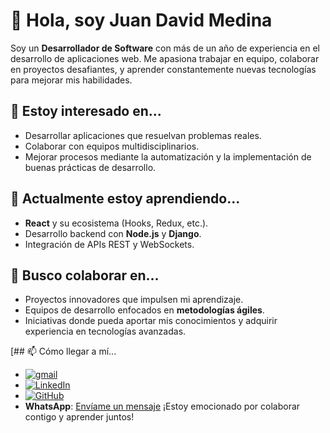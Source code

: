 # 👋 Hola, soy Juan David Medina

Soy un **Desarrollador de Software** con más de un año de experiencia en el desarrollo de aplicaciones web. Me apasiona trabajar en equipo, colaborar en proyectos desafiantes, y aprender constantemente nuevas tecnologías para mejorar mis habilidades.

## 👀 Estoy interesado en...
- Desarrollar aplicaciones que resuelvan problemas reales.
- Colaborar con equipos multidisciplinarios.
- Mejorar procesos mediante la automatización y la implementación de buenas prácticas de desarrollo.

## 🌱 Actualmente estoy aprendiendo...
- **React** y su ecosistema (Hooks, Redux, etc.).
- Desarrollo backend con **Node.js** y **Django**.
- Integración de APIs REST y WebSockets.

## 💞️ Busco colaborar en...
- Proyectos innovadores que impulsen mi aprendizaje.
- Equipos de desarrollo enfocados en **metodologías ágiles**.
- Iniciativas donde pueda aportar mis conocimientos y adquirir experiencia en tecnologías avanzadas.

[## 📫 Cómo llegar a mí...

- [![gmail](https://img.icons8.com/?size=30&id=qyRpAggnV0zH&format=png&color=000000)](mailto:juandavidmedina398@gmail.com)
- [![LinkedIn](https://img.icons8.com/?size=30&id=13930&format=png&color=000000)](https://www.linkedin.com/in/juan-david-agudelo-30b24b22b/)  
- [![GitHub](https://img.icons8.com/?size=30&id=12599&format=png&color=000000)](https://github.com/J-David-Medina)  
- **WhatsApp**: [Envíame un mensaje](https://api.whatsapp.com/send?phone=573126700622)
¡Estoy emocionado por colaborar contigo y aprender juntos!
